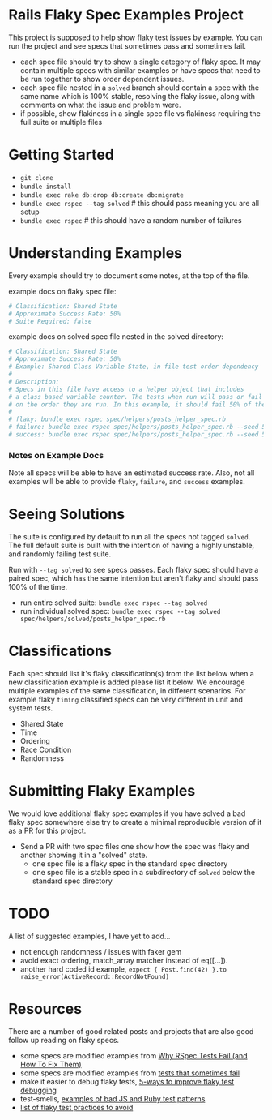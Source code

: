 # Rails Flaky Spec Examples Project

This project is supposed to help show flaky test issues by example. You can run the project and see specs that sometimes pass and sometimes fail. 

* each spec file should try to show a single category of flaky spec. It may contain multiple specs with similar examples or have specs that need to be run together to show order dependent issues.
* each spec file nested in a `solved` branch should contain a spec with the same name which is 100% stable, resolving the flaky issue, along with comments on what the issue and problem were.
* if possible, show flakiness in a single spec file vs flakiness requiring the full suite or multiple files

# Getting Started

* `git clone`
* `bundle install`
* `bundle exec rake db:drop db:create db:migrate`
* `bundle exec rspec --tag solved`  # this should pass meaning you are all setup
* `bundle exec rspec` # this should have a random number of failures

# Understanding Examples

Every example should try to document some notes, at the top of the file.

example docs on flaky spec file:

```ruby
# Classification: Shared State
# Approximate Success Rate: 50%
# Suite Required: false
```

example docs on solved spec file nested in the solved directory:

```ruby
# Classification: Shared State
# Approximate Success Rate: 50%
# Example: Shared Class Variable State, in file test order dependency
#
# Description:
# Specs in this file have access to a helper object that includes
# a class based variable counter. The tests when run will pass or fail depending
# on the order they are run. In this example, it should fail 50% of the time.
#
# flaky: bundle exec rspec spec/helpers/posts_helper_spec.rb
# failure: bundle exec rspec spec/helpers/posts_helper_spec.rb --seed 52493
# success: bundle exec rspec spec/helpers/posts_helper_spec.rb --seed 52496
```

### Notes on Example Docs

Note all specs will be able to have an estimated success rate. Also, not all examples will be able to provide `flaky`, `failure`, and `success` examples.

# Seeing Solutions

The suite is configured by default to run all the specs not tagged `solved`. The full default suite is built with the intention of having a highly unstable, and randomly failing test suite.

Run with `--tag solved` to see specs passes. Each flaky spec should have a paired spec, which has the same intention but aren't flaky and should pass 100% of the time.

* run entire solved suite: `bundle exec rspec --tag solved`
* run individual solved spec: `bundle exec rspec --tag solved spec/helpers/solved/posts_helper_spec.rb`

# Classifications

Each spec should list it's flaky classification(s) from the list below when a new classification example is added please list it below. We encourage multiple examples of the same classification, in different scenarios. For example flaky `timing` classified specs can be very different in unit and system tests.

* Shared State
* Time
* Ordering
* Race Condition
* Randomness

# Submitting Flaky Examples

We would love additional flaky spec examples if you have solved a bad flaky spec somewhere else try to create a minimal reproducible version of it as a PR for this project.

* Send a PR with two spec files one show how the spec was flaky and another showing it in a "solved" state.
	* one spec file is a flaky spec in the standard spec directory
	* one spec file is a stable spec in a subdirectory of `solved` below the standard spec directory

# TODO

A list of suggested examples, I have yet to add...

* not enough randomness / issues with faker gem
* avoid exact ordering, match_array matcher instead of eq([...]).
* another hard coded id example, `expect { Post.find(42) }.to raise_error(ActiveRecord::RecordNotFound)`

# Resources

There are a number of good related posts and projects that are also good follow up reading on flaky specs.

* some specs are modified examples from [Why RSpec Tests Fail (and How To Fix Them)](https://medium.com/better-programming/why-rspec-tests-fail-and-how-to-fix-them-402f1c7dce16)
* some specs are modified examples from [tests that sometimes fail](https://samsaffron.com/archive/2019/05/15/tests-that-sometimes-fail)
* make it easier to debug flaky tests, [5-ways to improve flaky test debugging](https://building.buildkite.com/5-ways-weve-improved-flakey-test-debugging-4b3cfb9f27c8)
* test-smells, [examples of bad JS and Ruby test patterns](https://github.com/testdouble/test-smells)
* [list of flaky test practices to avoid](https://github.com/evilmartians/terraforming-rails/blob/master/guides/flaky.md)